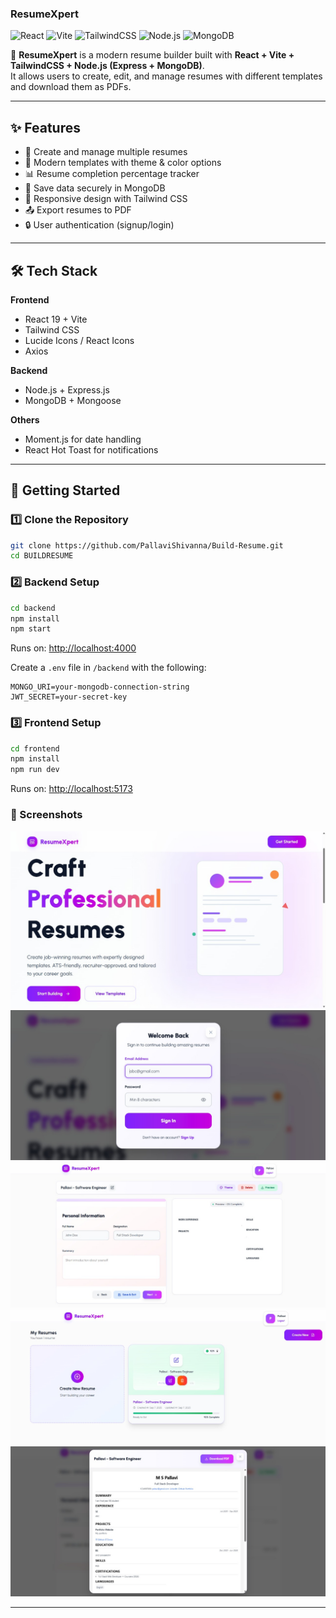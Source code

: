 ### ResumeXpert

![React](https://img.shields.io/badge/React-19-blue?logo=react)
![Vite](https://img.shields.io/badge/Vite-7-purple?logo=vite)
![TailwindCSS](https://img.shields.io/badge/TailwindCSS-3.4-blue?logo=tailwindcss)
![Node.js](https://img.shields.io/badge/Node.js-20-green?logo=node.js)
![MongoDB](https://img.shields.io/badge/MongoDB-7-green?logo=mongodb)

🚀 **ResumeXpert** is a modern resume builder built with **React + Vite + TailwindCSS + Node.js (Express + MongoDB)**.  
It allows users to create, edit, and manage resumes with different templates and download them as PDFs.

---

## ✨ Features
- 📝 Create and manage multiple resumes
- 🎨 Modern templates with theme & color options
- 📊 Resume completion percentage tracker
- 📂 Save data securely in MongoDB
- 📱 Responsive design with Tailwind CSS
- 📤 Export resumes to PDF
- 🔒 User authentication (signup/login)

---

## 🛠️ Tech Stack

**Frontend**
- React 19 + Vite
- Tailwind CSS
- Lucide Icons / React Icons
- Axios

**Backend**
- Node.js + Express.js
- MongoDB + Mongoose

**Others**
- Moment.js for date handling
- React Hot Toast for notifications

---

## 🚀 Getting Started

### 1️⃣ Clone the Repository
```bash
git clone https://github.com/PallaviShivanna/Build-Resume.git
cd BUILDRESUME
```

### 2️⃣ Backend Setup
```bash
cd backend
npm install
npm start
```

Runs on: [http://localhost:4000](http://localhost:4000)

Create a `.env` file in `/backend` with the following:

```env
MONGO_URI=your-mongodb-connection-string
JWT_SECRET=your-secret-key
```

### 3️⃣ Frontend Setup

```bash
cd frontend
npm install
npm run dev
```

Runs on: [http://localhost:5173](http://localhost:5173)

### 📸 Screenshots

![Screenshot 1](Screenshots/1.jpg)
![Screenshot 2](Screenshots/2.jpg)
![Screenshot 3](Screenshots/3.jpg)
![Screenshot 4](Screenshots/4.jpg)
![Screenshot 5](Screenshots/5.jpg)

---